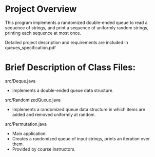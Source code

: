 # Project Overview
This program implements a randomized double-ended queue to read a sequence of strings, and print a sequence of uniformly random strings, printing each sequence at most once.


Detailed project description and requirements are included in queues_specification.pdf


# Brief Description of Class Files:

src/Deque.java
- Implements a double-ended queue data structure.

src/RandomizedQueue.java
- Implements a randomized queue data structure in which items are added and removed uniformly at random.

src/Permutation.java
- Main application.
- Creates a randomized queue of input strings, prints an iteration over them.
- Provided by course instructors.
